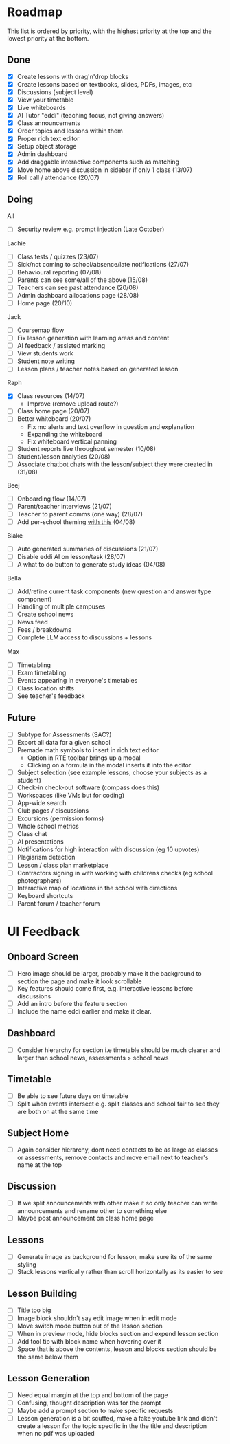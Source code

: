 # Roadmap

This list is ordered by priority, with the highest priority at the top and the lowest priority at the bottom.

## Done

- [x] Create lessons with drag'n'drop blocks
- [x] Create lessons based on textbooks, slides, PDFs, images, etc
- [x] Discussions (subject level)
- [x] View your timetable
- [x] Live whiteboards
- [x] AI Tutor "eddi" (teaching focus, not giving answers)
- [x] Class announcements
- [x] Order topics and lessons within them
- [x] Proper rich text editor
- [x] Setup object storage
- [x] Admin dashboard
- [x] Add draggable interactive components such as matching
- [x] Move home above discussion in sidebar if only 1 class (13/07)
- [x] Roll call / attendance (20/07)

## Doing

All

- [ ] Security review e.g. prompt injection (Late October)

Lachie

- [ ] Class tests / quizzes (23/07)
- [ ] Sick/not coming to school/absence/late notifications (27/07)
- [ ] Behavioural reporting (07/08)
- [ ] Parents can see some/all of the above (15/08)
- [ ] Teachers can see past attendance (20/08)
- [ ] Admin dashboard allocations page (28/08)
- [ ] Home page (20/10)

Jack

- [ ] Coursemap flow
- [ ] Fix lesson generation with learning areas and content
- [ ] AI feedback / assisted marking
- [ ] View students work
- [ ] Student note writing
- [ ] Lesson plans / teacher notes based on generated lesson

Raph

- [x] Class resources (14/07)
  - Improve (remove upload route?)
- [ ] Class home page (20/07)
- [ ] Better whiteboard (20/07)
  - Fix mc alerts and text overflow in question and explanation
  - Expanding the whiteboard
  - Fix whiteboard vertical panning
- [ ] Student reports live throughout semester (10/08)
- [ ] Student/lesson analytics (20/08)
- [ ] Associate chatbot chats with the lesson/subject they were created in (31/08)

Beej

- [ ] Onboarding flow (14/07)
- [ ] Parent/teacher interviews (21/07)
- [ ] Teacher to parent comms (one way) (28/07)
- [ ] Add per-school theming [with this](https://github.com/huntabyte/shadcn-svelte/discussions/1124) (04/08)

Blake

- [ ] Auto generated summaries of discussions (21/07)
- [ ] Disable eddi AI on lesson/task (28/07)
- [ ] A what to do button to generate study ideas (04/08)

Bella

- [ ] Add/refine current task components (new question and answer type component)
- [ ] Handling of multiple campuses
- [ ] Create school news
- [ ] News feed
- [ ] Fees / breakdowns
- [ ] Complete LLM access to discussions + lessons

Max

- [ ] Timetabling
- [ ] Exam timetabling
- [ ] Events appearing in everyone's timetables
- [ ] Class location shifts
- [ ] See teacher's feedback

## Future

- [ ] Subtype for Assessments (SAC?)
- [ ] Export all data for a given school
- [ ] Premade math symbols to insert in rich text editor
  - Option in RTE toolbar brings up a modal
  - Clicking on a formula in the modal inserts it into the editor
- [ ] Subject selection (see example lessons, choose your subjects as a student)
- [ ] Check-in check-out software (compass does this)
- [ ] Workspaces (like VMs but for coding)
- [ ] App-wide search
- [ ] Club pages / discussions
- [ ] Excursions (permission forms)
- [ ] Whole school metrics
- [ ] Class chat
- [ ] AI presentations
- [ ] Notifications for high interaction with discussion (eg 10 upvotes)
- [ ] Plagiarism detection
- [ ] Lesson / class plan marketplace
- [ ] Contractors signing in with working with childrens checks (eg school photographers)
- [ ] Interactive map of locations in the school with directions
- [ ] Keyboard shortcuts
- [ ] Parent forum / teacher forum

# UI Feedback

## Onboard Screen

- [ ] Hero image should be larger, probably make it the background to section the page and make it look scrollable
- [ ] Key features should come first, e.g. interactive lessons before discussions
- [ ] Add an intro before the feature section
- [ ] Include the name eddi earlier and make it clear.

## Dashboard

- [ ] Consider hierarchy for section i.e timetable should be much clearer and larger than school news, assessments > school news

## Timetable

- [ ] Be able to see future days on timetable
- [ ] Split when events intersect e.g. split classes and school fair to see they are both on at the same time

## Subject Home

- [ ] Again consider hierarchy, dont need contacts to be as large as classes or assessments, remove contacts and move email next to teacher's name at the top

## Discussion

- [ ] If we split announcements with other make it so only teacher can write announcements and rename other to something else
- [ ] Maybe post announcement on class home page

## Lessons

- [ ] Generate image as background for lesson, make sure its of the same styling
- [ ] Stack lessons vertically rather than scroll horizontally as its easier to see

## Lesson Building

- [ ] Title too big
- [ ] Image block shouldn't say edit image when in edit mode
- [ ] Move switch mode button out of the lesson section
- [ ] When in preview mode, hide blocks section and expend lesson section
- [ ] Add tool tip with block name when hovering over it
- [ ] Space that is above the contents, lesson and blocks section should be the same below them

## Lesson Generation

- [ ] Need equal margin at the top and bottom of the page
- [ ] Confusing, thought description was for the prompt
- [ ] Maybe add a prompt section to make specific requests
- [ ] Lesson generation is a bit scuffed, make a fake youtube link and didn't create a lesson for the topic specific in the the title and description when no pdf was uploaded
